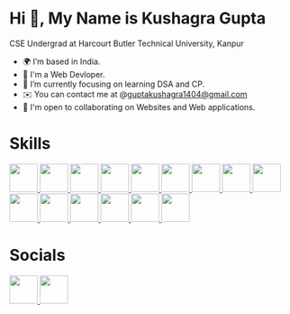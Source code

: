 # Hi 👋, My Name is Kushagra Gupta
CSE Undergrad at Harcourt Butler Technical University, Kanpur
- 🌍 I’m based in India.
- 🧠 I'm a Web Devloper.
- 🌱 I’m currently focusing on learning DSA and CP.
- ✉️ You can contact me at @guptakushagra1404@gmail.com
- 🤝  I'm open to collaborating on Websites and Web applications.

# Skills 


<a href="https://www.w3schools.com/c/c_intro.php">
  <img src="https://user-images.githubusercontent.com/107032653/192262708-c34427fe-b41a-4ac5-a2b3-1a5ab85ca783.png" height=50rem>
</a>


<a href="https://learn.microsoft.com/en-us/cpp/?view=msvc-170">
  <img src="https://user-images.githubusercontent.com/107032653/192262580-f57396b9-8f99-4d22-8c2a-d7537cf5da78.png" height=50rem>
</a>


<a href="https://developer.mozilla.org/en-US/docs/Web/JavaScript">
  <img src="https://user-images.githubusercontent.com/107032653/192262855-675c15df-8ffa-472b-94a8-57401258465f.png" height=50rem>
</a>


<a href="https://developer.mozilla.org/en-US/docs/Glossary/HTML5">
  <img src="https://user-images.githubusercontent.com/107032653/192262948-639d9876-b56f-4255-86bb-bacd1b3da2b0.png" height=50rem>
</a>


<a href="https://www.tutorialspoint.com/css/css3_tutorial.htm">
  <img src="https://user-images.githubusercontent.com/107032653/192263058-240a4c7b-63c4-4a80-8649-ead02699eb7e.png" height=50rem>
</a>


<a href="https://jquery.com/">
  <img src="https://user-images.githubusercontent.com/107032653/192263171-789d0290-8dbd-4510-a06a-2939d3b583e5.png" height=50rem>
</a>


<a href="https://getbootstrap.com/">
  <img src="https://user-images.githubusercontent.com/107032653/192263227-247521bb-5a03-4661-9449-ad52b6460356.png" height=50rem>
</a>


<a href="https://nodejs.org/en/">
  <img src="https://user-images.githubusercontent.com/107032653/192263256-191e9e70-35b0-4d7c-a9d3-d610097f8d16.png" height=50rem>
</a>


<a href="https://expressjs.com/">
  <img src="https://user-images.githubusercontent.com/107032653/192264129-006a4971-2936-4cae-b7c6-74e26d87009e.png" height=50rem>
</a>


<a href="https://www.mysql.com/">
  <img src="https://user-images.githubusercontent.com/107032653/192264754-8c36c917-79b7-4943-a442-1620b606928d.png" height=50rem>
</a>


<a href="https://www.mongodb.com/">
  <img src="https://user-images.githubusercontent.com/107032653/192265775-d16a45b9-d901-43ff-abb6-773a68a28f93.png" height=50rem>
</a>


<a href="https://www.heroku.com/">
  <img src="https://user-images.githubusercontent.com/107032653/192265851-c9fefb81-7c0b-4d18-be96-279bbc97ceaa.png" height=50rem>
</a>


<a href="https://www.computerhope.com/jargon/c/commandi.htm">
  <img src="https://user-images.githubusercontent.com/107032653/192265876-82009170-be9a-4dbc-a11e-8dafd2d2e04b.png" height=50rem>
</a>


<a href="https://www.mulesoft.com/resources/api/what-is-an-api">
  <img src="https://user-images.githubusercontent.com/107032653/192273796-049c95b3-9f89-4c20-889e-937436a9fa36.png" height=50rem>
</a>

<a href="https://reactjs.org/">
  <img src="https://repository-images.githubusercontent.com/282396938/4cafeaa0-e5e9-4814-bab8-c0baeac75474" height=50rem>
</a>

# Socials
<a href="https://www.linkedin.com/in/kushagra-gupta-a760bb11a/">
  <img src="https://user-images.githubusercontent.com/107032653/192267485-9a48cad6-4028-47ac-a62f-60f9739bde53.png" height=50rem>
</a>
<a href="https://www.instagram.com/kushagra__gupta____/">
  <img src="https://user-images.githubusercontent.com/107032653/192267711-16bb4246-549a-477c-942f-a675d25d60bf.png" height=50rem>
</a>










<!---
Kushagra-1404/Kushagra-1404 is a ✨ special ✨ repository because its `README.md` (this file) appears on your GitHub profile.
You can click the Preview link to take a look at your changes.
--->
